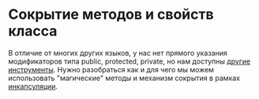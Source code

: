 # Сокрытие методов и свойств класса

В отличие от многих других языков, у нас нет прямого указания модификаторов типа public, protected, private, но нам доступны [другие инструменты](https://www.geeksforgeeks.org/access-modifiers-in-python-public-private-and-protected/). Нужно разобраться как и для чего мы можем использовать "магические" методы и механизм сокрытия в рамках [инкапсуляции](https://habr.com/ru/post/444338/).